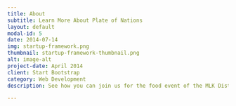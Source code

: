 ```yaml
---
title: About
subtitle: Learn More About Plate of Nations
layout: default
modal-id: 5
date: 2014-07-14
img: startup-framework.png
thumbnail: startup-framework-thumbnail.png
alt: image-alt
project-date: April 2014
client: Start Bootstrap
category: Web Development
description: See how you can join us for the food event of the MLK District & Rainer Valley Neighborhood.

---
```

